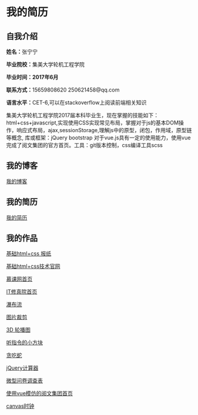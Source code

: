 <h1>我的简历</h1>
<h2>自我介绍</h2>
<p><b>姓名：</b>张宁宁</p>
<p><b>毕业院校：</b>集美大学轮机工程学院</p>
<p><b>毕业时间：2017年6月</b></p>
<p><b>联系方式：</b>15659808620       250621458@qq.com</p>
<p><b>语言水平：</b>CET-6,可以在stackoverflow上阅读前端相关知识</p>
<p>集美大学轮机工程学院2017届本科毕业生，现在掌握的技能如下：</br>html+css+javascript,实现使用CSS实现常见布局，掌握对于js的基本DOM操作，响应式布局，ajax,sessionStorage,理解js中的原型，闭包，作用域，原型链等概念, 库或框架：jQuery bootstrap 对于vue.js具有一定的使用能力，使用vue完成了阅文集团的官方首页。工具：git版本控制，css编译工具scss</p>
<h2>我的博客</h2>
<a href="http://www.cnblogs.com/qianduangaoshou/">我的博客</a>
<h2>我的简历</h2>
<a href="https://cdn.rawgit.com/qianduangaoshou/-/65a38a65/resume/index.html">我的简历</a>
<h2>我的作品</h2>
<p><a href="https://cdn.rawgit.com/qianduangaoshou/-/a66736bb/%E6%8A%A5%E7%BA%B8.html">基础html+css 报纸</a></p>
<p><a href="https://cdn.rawgit.com/qianduangaoshou/-/5a33216e/%E6%8A%80%E6%9C%AF%E5%AE%98%E7%BD%91.html">基础html+css技术官网</a></p>
<p><a href="https://cdn.rawgit.com/qianduangaoshou/-/12821341/%E6%85%95%E8%AF%BE%E7%BD%91%E9%A6%96%E9%A1%B5/%E6%85%95%E8%AF%BE%E7%BD%91page.html">慕课网首页</a></p>
<p><a href="https://cdn.rawgit.com/qianduangaoshou/-/ca86c5bb/it%E4%BF%AE%E7%9C%9F%E9%99%A2%E9%A6%96%E9%A1%B5%E7%BC%96%E5%86%99/IT%E4%BF%AE%E7%9C%9F%E9%99%A2%E9%A6%96%E9%A1%B5.html
">IT修真院首页</a></p>
<p><a href="https://cdn.rawgit.com/qianduangaoshou/-/9f8f32b9/%E7%99%BE%E5%BA%A6%E5%89%8D%E7%AB%AF%E6%8A%80%E6%9C%AF%E5%AD%A6%E9%99%A2task/%E7%80%91%E5%B8%83%E6%B5%81%E5%B8%83%E5%B1%80/%E5%9B%BE%E7%89%87%E7%80%91%E5%B8%83%E6%B5%81%E5%B8%83%E5%B1%80.html">瀑布流</a></p>
<p><a href="https://cdn.rawgit.com/qianduangaoshou/-/9f8f32b9/%E7%99%BE%E5%BA%A6%E5%89%8D%E7%AB%AF%E6%8A%80%E6%9C%AF%E5%AD%A6%E9%99%A2task/%E7%9B%B8%E6%A1%86%E4%B9%8B%E6%8B%BC%E5%9B%BE%E5%B8%83%E5%B1%80/%E8%A3%81%E5%89%AA%E5%9B%BE%E7%89%87.html">图片裁剪</a></p>
<p><a href="https://cdn.rawgit.com/qianduangaoshou/-/fe53f846/3D%20%E8%BD%AE%E6%92%AD%E5%9B%BE/3d%E7%9B%B8%E6%A1%86%E6%95%88%E6%9E%9C.html">3D 轮播图</a></p>
<p><a href="https://cdn.rawgit.com/qianduangaoshou/-/56c1fc8e/%E5%90%AC%E6%8C%87%E4%BB%A4%E7%9A%84%E5%B0%8F%E6%96%B9%E5%9D%97/index.html">听指令的小方块</a></p>
<p><a href="https://cdn.rawgit.com/qianduangaoshou/-/56c1fc8e/%E8%B4%AA%E5%90%83%E8%9B%87/index.html">贪吃蛇</a><p>
<p><a href="https://cdn.rawgit.com/qianduangaoshou/-/e821d41f/%E8%AE%A1%E7%AE%97%E5%99%A8/index.html">jQuery计算器</a></p>
<p><a href="https://cdn.rawgit.com/qianduangaoshou/textgit/03437800/index.html">微型问卷调查表</a></p>
<p><a href="https://cdn.rawgit.com/qianduangaoshou/-/e821d41f/%E9%98%85%E6%96%87%E9%9B%86%E5%9B%A2/index.html">使用vue模仿的阅文集团首页</a></p>
<p><a href="https://cdn.rawgit.com/qianduangaoshou/-/56c1fc8e/canvas%E6%97%B6%E9%92%9F.html">canvas时钟</a></p>
